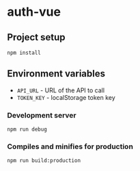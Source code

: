 # auth-vue

## Project setup

```
npm install
```

## Environment variables

- `API_URL` - URL of the API to call
- `TOKEN_KEY` - localStorage token key

### Development server

```
npm run debug
```

### Compiles and minifies for production

```
npm run build:production
```
